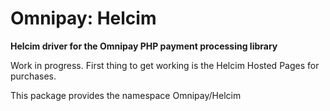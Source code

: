 # Omnipay: Helcim

**Helcim driver for the Omnipay PHP payment processing library**

Work in progress. First thing to get working is the Helcim Hosted Pages for purchases.

This package provides the namespace Omnipay/Helcim

